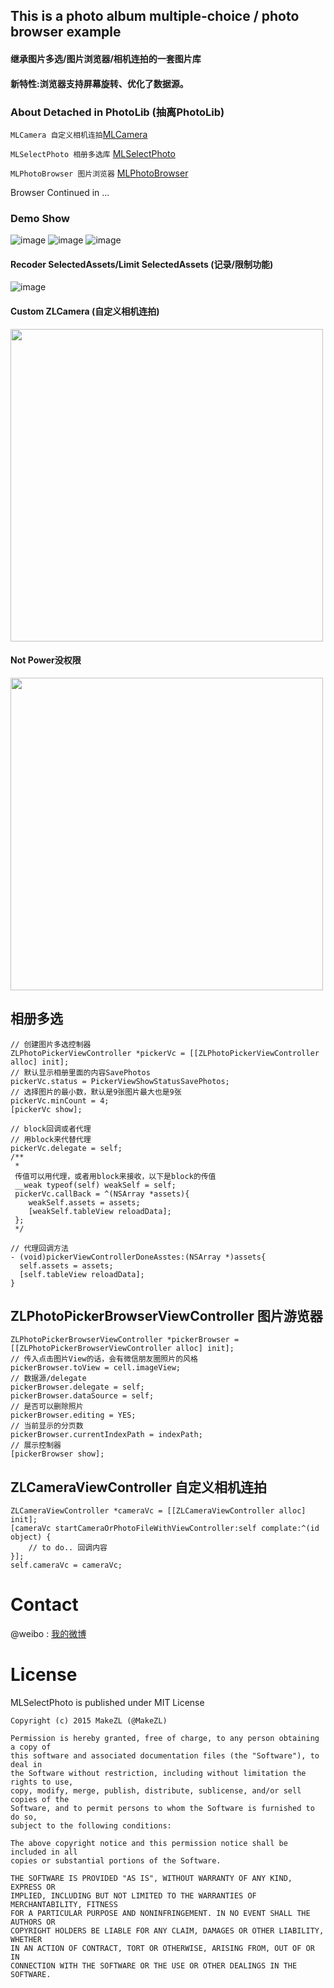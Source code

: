 
This is a photo album multiple-choice / photo browser example
--------------

#### 继承图片多选/图片浏览器/相机连拍的一套图片库
#### 新特性:浏览器支持屏幕旋转、优化了数据源。


### About Detached in PhotoLib (抽离PhotoLib)
`MLCamera 自定义相机连拍`[MLCamera](https://github.com/MakeZL/MLCamera)

`MLSelectPhoto 相册多选库` [MLSelectPhoto](https://github.com/MakeZL/MLSelectPhoto)

`MLPhotoBrowser 图片浏览器` [MLPhotoBrowser](https://github.com/MakeZL/MLPhotoBrowser)

Browser Continued in ...

### Demo Show
![image](https://github.com/MakeZL/ZLAssetsPickerDemo/blob/master/Demo_4.gif)
![image](https://github.com/MakeZL/ZLAssetsPickerDemo/blob/master/Demo_1.gif)
![image](https://github.com/MakeZL/ZLAssetsPickerDemo/blob/master/Demo_2.gif)

#### Recoder SelectedAssets/Limit SelectedAssets (记录/限制功能)
![image](https://github.com/MakeZL/ZLAssetsPickerDemo/blob/master/Demo_3.gif)

#### Custom ZLCamera (自定义相机连拍)
<img src="https://github.com/MakeZL/MLCamera/blob/master/screenshot.png" height="500" />

#### Not Power没权限
<img src="https://github.com/MakeZL/ZLAssetsPickerDemo/blob/master/DemoLock.png" height="500" />

相册多选
--------
    // 创建图片多选控制器
    ZLPhotoPickerViewController *pickerVc = [[ZLPhotoPickerViewController alloc] init];
    // 默认显示相册里面的内容SavePhotos
    pickerVc.status = PickerViewShowStatusSavePhotos;
    // 选择图片的最小数，默认是9张图片最大也是9张
    pickerVc.minCount = 4; 
    [pickerVc show];
    
    // block回调或者代理
    // 用block来代替代理
    pickerVc.delegate = self;    
    /**
     *
     传值可以用代理，或者用block来接收，以下是block的传值
     __weak typeof(self) weakSelf = self;
     pickerVc.callBack = ^(NSArray *assets){
        weakSelf.assets = assets;
        [weakSelf.tableView reloadData];
     };
     */    

    // 代理回调方法
    - (void)pickerViewControllerDoneAsstes:(NSArray *)assets{
      self.assets = assets;
      [self.tableView reloadData];
    }

ZLPhotoPickerBrowserViewController 图片游览器
----------
    ZLPhotoPickerBrowserViewController *pickerBrowser = [[ZLPhotoPickerBrowserViewController alloc] init];
    // 传入点击图片View的话，会有微信朋友圈照片的风格
    pickerBrowser.toView = cell.imageView;
    // 数据源/delegate
    pickerBrowser.delegate = self;
    pickerBrowser.dataSource = self;
    // 是否可以删除照片
    pickerBrowser.editing = YES;
    // 当前显示的分页数
    pickerBrowser.currentIndexPath = indexPath;
    // 展示控制器
    [pickerBrowser show];


ZLCameraViewController 自定义相机连拍
-----------
    ZLCameraViewController *cameraVc = [[ZLCameraViewController alloc] init];
    [cameraVc startCameraOrPhotoFileWithViewController:self complate:^(id object) {
        // to do.. 回调内容
    }];
    self.cameraVc = cameraVc;

# Contact
@weibo : [我的微博](http://weibo.com/makezl/)

# License

MLSelectPhoto is published under MIT License

    Copyright (c) 2015 MakeZL (@MakeZL)
    
    Permission is hereby granted, free of charge, to any person obtaining a copy of
    this software and associated documentation files (the "Software"), to deal in
    the Software without restriction, including without limitation the rights to use,
    copy, modify, merge, publish, distribute, sublicense, and/or sell copies of the
    Software, and to permit persons to whom the Software is furnished to do so,
    subject to the following conditions:
    
    The above copyright notice and this permission notice shall be included in all
    copies or substantial portions of the Software.
    
    THE SOFTWARE IS PROVIDED "AS IS", WITHOUT WARRANTY OF ANY KIND, EXPRESS OR
    IMPLIED, INCLUDING BUT NOT LIMITED TO THE WARRANTIES OF MERCHANTABILITY, FITNESS
    FOR A PARTICULAR PURPOSE AND NONINFRINGEMENT. IN NO EVENT SHALL THE AUTHORS OR
    COPYRIGHT HOLDERS BE LIABLE FOR ANY CLAIM, DAMAGES OR OTHER LIABILITY, WHETHER
    IN AN ACTION OF CONTRACT, TORT OR OTHERWISE, ARISING FROM, OUT OF OR IN
    CONNECTION WITH THE SOFTWARE OR THE USE OR OTHER DEALINGS IN THE SOFTWARE.
